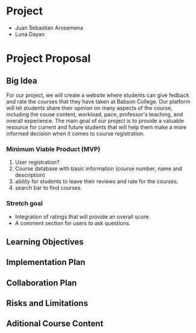 # Project
 
- Juan Sebastian Arosemena
- Luna Dayan


# Project Proposal

## Big Idea
For our project, we will create a website where students can give fedback and rate the courses that they have taken at Babson College. Our platform will let students share their opinion on many aspects of the course, including the couse content, workload, pace, professor's teaching, and overall experience. The main goal of our project is to provide a valuable resource for current and future students that will help them make a more informed decision when it comes to course registration.

### Minimum Viable Product (MVP)
1. User registration?
2. Course database with basic information (course number, name and description)
3. ability for students to leave their reviews and rate for the courses. 
4. search bar to find courses. 

### Stretch goal
- Integration of ratings that will provide an overall score.
- A comment section for users to ask questions.

## Learning Objectives

## Implementation Plan
## Collaboration Plan
## Risks and Limitations
## Aditional Course Content
